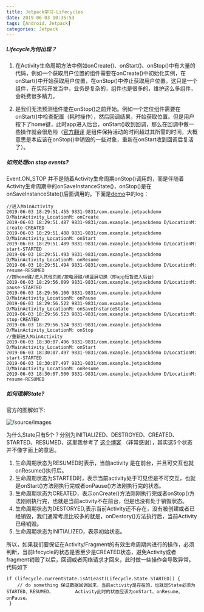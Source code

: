 ```yaml
---
title: Jetpack学习-Lifecycles
date: 2019-06-03 10:35:53
tags: [Android，Jetpack]
categories: Jetpack
---
```


##### Lifecycle为何出现？

1. 在Activity生命周期方法中例如onCreate()、onStart()、onStop()中有大量的代码，例如一个获取用户位置的组件需要在onCreate()中初始化实例，在onStart()中开始获取用户位置，在onStop()中停止获取用户位置。这只是一个组件，在实际开发当中，业务是复杂的，组件也是很多的，维护这么多组件，会耗费很多精力。

2. 是我们无法预测组件能在onStop()之前开始。例如一个定位组件需要在onStart()中检查配置（耗时操作），然后回调结果，开始获取位置。但是用户按下了home键，此时app进入后台，onStart()收到回调，那么在回调中做一些操作就会很危险（[官方翻译](https://developer.android.google.cn/topic/libraries/architecture/lifecycle) 是组件保持活动的时间超过其所需的时间，大概意思是本应该在onStop()中销毁的一些对象，重新在onStart收到回调后复活了）。

##### 如何处理on stop events?

Event.ON_STOP 并不是随着Activity生命周期onStop()调用的，而是伴随着Activity生命周期中的onSaveInstanceState()，onStop()是在onSaveInstanceState()后面调用的。下面是[demo]( https://github.com/zhizhulp/JetPackDemo.git)中的log：


```
//进入MainActivity
2019-06-03 18:29:51.455 9831-9831/com.example.jetpackdemo D/MainActivity_LocationM: onCreate
2019-06-03 18:29:51.487 9831-9831/com.example.jetpackdemo D/LocationM: create-CREATED
2019-06-03 18:29:51.488 9831-9831/com.example.jetpackdemo D/MainActivity_LocationM: onStart
2019-06-03 18:29:51.489 9831-9831/com.example.jetpackdemo D/LocationM: start-STARTED
2019-06-03 18:29:51.493 9831-9831/com.example.jetpackdemo D/MainActivity_LocationM: onResume
2019-06-03 18:29:51.494 9831-9831/com.example.jetpackdemo D/LocationM: resume-RESUMED
//按home键/进入其他页面/按电源键/横竖屏切换（即app短暂进入后台）
2019-06-03 18:29:56.099 9831-9831/com.example.jetpackdemo D/LocationM: pause-STARTED
2019-06-03 18:29:56.100 9831-9831/com.example.jetpackdemo D/MainActivity_LocationM: onPause
2019-06-03 18:29:56.522 9831-9831/com.example.jetpackdemo D/MainActivity_LocationM: onSaveInstanceState
2019-06-03 18:29:56.523 9831-9831/com.example.jetpackdemo D/LocationM: stop-CREATED
2019-06-03 18:29:56.524 9831-9831/com.example.jetpackdemo D/MainActivity_LocationM: onStop
//重新进入MainActivity
2019-06-03 18:30:07.496 9831-9831/com.example.jetpackdemo D/MainActivity_LocationM: onStart
2019-06-03 18:30:07.497 9831-9831/com.example.jetpackdemo D/LocationM: start-STARTED
2019-06-03 18:30:07.497 9831-9831/com.example.jetpackdemo D/MainActivity_LocationM: onResume
2019-06-03 18:30:07.500 9831-9831/com.example.jetpackdemo D/LocationM: resume-RESUMED
```

##### 如何理解State?

官方的图解如下:

![/source/images](\images\lifecycle-states.png)

为什么State只有5个？分别为INITIALIZED、DESTROYED、CREATED、STARTED、RESUMED，这里我参考了 [这个博客](https://blog.csdn.net/u012124438/article/details/88719321) （非常感谢），其实这5个状态并不像字面上的意思。

1. 生命周期状态为RESUMED时表示，当前activity 是在前台，并且可交互也就onResume()执行后。
2. 生命周期状态为STARTED时，表示当前activity处于可见但是不可交互，也就是onStart()方法刚执行完或者onPause()方法刚执行完的状态。
3. 生命周期状态为CREATED，表示onCreate()方法刚刚执行完或者onStop()方法刚刚执行完，也就是当前activity不在前台，但是也没有处于销毁状态。
4. 生命周期状态为DESTORYED,表示当前Activity还不存在，没有被创建或者已经销毁，我们通常考虑比较多的就是，onDestory()方法执行后，当前Activity已经销毁。
5. 生命周期状态为INITIALIZED，表示初始状态。

所以，如果我们要保证在Activity/Fragment的有效生命周期内进行的操作，必须判断，当前lifecycle的状态是否至少是CREATED状态，避免Activity或者fragment销毁了以后，回调或者网络请求才回来，此时做一些操作会导致异常。代码如下

```
if (lifecycle.currentState.isAtLeast(Lifecycle.State.STARTED)) {
	// do something 保证数据回调回来，当前activity是存在的，也就是State必须为STARTED、RESUMED，		   Activity此时的状态应该为onStart、onResume、onPause。
 }
```

